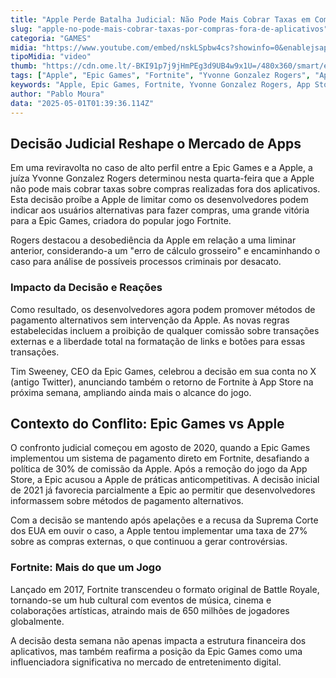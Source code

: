 ```yaml
---
title: "Apple Perde Batalha Judicial: Não Pode Mais Cobrar Taxas em Compras Fora de Apps"
slug: "apple-no-pode-mais-cobrar-taxas-por-compras-fora-de-aplicativos"
categoria: "GAMES"
midia: "https://www.youtube.com/embed/nskLSpbw4cs?showinfo=0&enablejsapi=1"
tipoMidia: "video"
thumb: "https://cdn.ome.lt/-BKI91p7j9jHmPEg3d9UB4w9x1U=/480x360/smart/extras/conteudos/Design_sem_nome_-_2025-04-30T215716.291.png"
tags: ["Apple", "Epic Games", "Fortnite", "Yvonne Gonzalez Rogers", "App Store", "compras fora de aplicativos", "taxas", "mercado de apps", "jogos"]
keywords: "Apple, Epic Games, Fortnite, Yvonne Gonzalez Rogers, App Store, compras fora de aplicativos, taxas, mercado de apps, jogos"
author: "Pablo Moura"
data: "2025-05-01T01:39:36.114Z"
---
```


## Decisão Judicial Reshape o Mercado de Apps

Em uma reviravolta no caso de alto perfil entre a Epic Games e a Apple, a juíza Yvonne Gonzalez Rogers determinou nesta quarta-feira que a Apple não pode mais cobrar taxas sobre compras realizadas fora dos aplicativos. Esta decisão proíbe a Apple de limitar como os desenvolvedores podem indicar aos usuários alternativas para fazer compras, uma grande vitória para a Epic Games, criadora do popular jogo Fortnite.

Rogers destacou a desobediência da Apple em relação a uma liminar anterior, considerando-a um "erro de cálculo grosseiro" e encaminhando o caso para análise de possíveis processos criminais por desacato.

### Impacto da Decisão e Reações

Como resultado, os desenvolvedores agora podem promover métodos de pagamento alternativos sem intervenção da Apple. As novas regras estabelecidas incluem a proibição de qualquer comissão sobre transações externas e a liberdade total na formatação de links e botões para essas transações.

Tim Sweeney, CEO da Epic Games, celebrou a decisão em sua conta no X (antigo Twitter), anunciando também o retorno de Fortnite à App Store na próxima semana, ampliando ainda mais o alcance do jogo.

## Contexto do Conflito: Epic Games vs Apple

O confronto judicial começou em agosto de 2020, quando a Epic Games implementou um sistema de pagamento direto em Fortnite, desafiando a política de 30% de comissão da Apple. Após a remoção do jogo da App Store, a Epic acusou a Apple de práticas anticompetitivas. A decisão inicial de 2021 já favorecia parcialmente a Epic ao permitir que desenvolvedores informassem sobre métodos de pagamento alternativos.

Com a decisão se mantendo após apelações e a recusa da Suprema Corte dos EUA em ouvir o caso, a Apple tentou implementar uma taxa de 27% sobre as compras externas, o que continuou a gerar controvérsias.

### Fortnite: Mais do que um Jogo

Lançado em 2017, Fortnite transcendeu o formato original de Battle Royale, tornando-se um hub cultural com eventos de música, cinema e colaborações artísticas, atraindo mais de 650 milhões de jogadores globalmente.

A decisão desta semana não apenas impacta a estrutura financeira dos aplicativos, mas também reafirma a posição da Epic Games como uma influenciadora significativa no mercado de entretenimento digital.